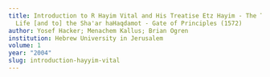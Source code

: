 ```yaml
---
title: Introduction to R Hayim Vital and His Treatise Etz Hayim - The Tree of
  Life [and to] the Sha'ar haHaqdamot - Gate of Principles (1572)
author: Yosef Hacker; Menachem Kallus; Brian Ogren
institution: Hebrew University in Jerusalem
volume: 1
year: "2004"
slug: introduction-hayyim-vital
---
```

